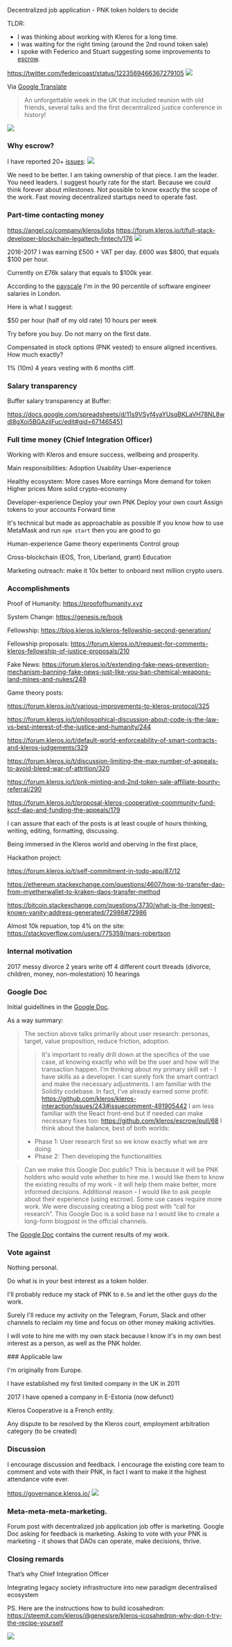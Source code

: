 Decentralized job application - PNK token holders to decide


TLDR:
- I was thinking about working with Kleros for a long time.
- I was waiting for the right timing (around the 2nd round token sale)
- I spoke with Federico and Stuart suggesting some improvements to [escrow](https://escrow.kleros.io).

https://twitter.com/federicoast/status/1223569466367279105
![](https://raw.githubusercontent.com/marsrobertson/decentralized-job-application/master/Federico-tweet.png)

Via [Google Translate](https://translate.google.com/#view=home&op=translate&sl=auto&tl=en&text=Una%20semana%20inolvidable%20en%20UK%20que%20incluy%C3%B3%20reencuentro%20con%20viejos%20amigos%2C%20charlas%20varias%20y%20la%20primera%20conferencia%20de%20justicia%20descentralizada%20de%20la%20historia!)

> An unforgettable week in the UK that included reunion with old friends, several talks and the first decentralized justice conference in history!

![](https://raw.githubusercontent.com/marsrobertson/decentralized-job-application/master/Kleros-Leicester.jpeg)



### Why escrow?
I have reported 20+ [issues](https://github.com/kleros/escrow/issues?utf8=%E2%9C%93&q=author%3Amarsrobertson):
![](https://raw.githubusercontent.com/marsrobertson/decentralized-job-application/master/escrow-bugs.png)


We need to be better.
I am taking ownership of that piece.
I am the leader. You need leaders.
I suggest hourly rate for the start.
Because we could think forever about milestones.
Not possible to know exactly the scope of the work.
Fast moving decentralized startups need to operate fast. 

### Part-time contacting money


https://angel.co/company/kleros/jobs
https://forum.kleros.io/t/full-stack-developer-blockchain-legaltech-fintech/176
![](https://raw.githubusercontent.com/marsrobertson/decentralized-job-application/master/angel-jobs.png)

2016-2017 I was earning £500 + VAT per day. £600 was $800, that equals $100 per hour.

Currently on £76k salary that equals to $100k year.

According to the [payscale](https://www.payscale.com/research/UK/Job=Software_Engineer/Salary/b428ed1a/London) I'm in the 90 percentile of software engineer salaries in London.

Here is what I suggest:

$50 per hour (half of my old rate)
10 hours per week

Try before you buy. Do not marry on the first date. 

Compensated in stock options (PNK vested) to ensure aligned incentives. How much exactly?

1% (10m) 4 years vesting with 6 months cliff.


### Salary transparency

Buffer salary transparency at Buffer:

https://docs.google.com/spreadsheets/d/11s9VSyf4yaYUsqBKLaVH78NL8wdl8gXoj5BGAzjIFuc/edit#gid=671465451


### Full time money (Chief Integration Officer)

Working with Kleros and ensure success, wellbeing and prosperity.

Main responsibilities:
Adoption
Usability
User-experience


Healthy ecosystem:
More cases
More earnings
More demand for token
Higher prices
More solid crypto-economy


Developer-experience
Deploy your own PNK
Deploy your own court
Assign tokens to your accounts
Forward time

It's technical but made as approachable as possible
If you know how to use MetaMask and run `npm start` then you are good to go


Human-experience
Game theory experiments
Control group





Cross-blockchain (EOS, Tron, Liberland, grant)
Education 

Marketing outreach: make it 10x better to onboard next million crypto users.



### Accomplishments

Proof of Humanity: https://proofofhumanity.xyz

System Change: https://genesis.re/book

Fellowship: https://blog.kleros.io/kleros-fellowship-second-generation/

Fellowship proposals: https://forum.kleros.io/t/request-for-comments-kleros-fellowship-of-justice-proposals/210

Fake News: https://forum.kleros.io/t/extending-fake-news-prevention-mechanism-banning-fake-news-just-like-you-ban-chemical-weapons-land-mines-and-nukes/249

Game theory posts:

https://forum.kleros.io/t/various-improvements-to-kleros-protocol/325

https://forum.kleros.io/t/philosophical-discussion-about-code-is-the-law-vs-best-interest-of-the-justice-and-humanity/244

https://forum.kleros.io/t/default-world-enforceability-of-smart-contracts-and-kleros-judgements/329

https://forum.kleros.io/t/discussion-limiting-the-max-number-of-appeals-to-avoid-bleed-war-of-attrition/320

https://forum.kleros.io/t/pnk-minting-and-2nd-token-sale-affiliate-bounty-referral/290

https://forum.kleros.io/t/proposal-kleros-cooperative-coommunity-fund-kccf-dao-and-funding-the-appeals/179


I can assure that each of the posts is at least couple of hours thinking, writing, editing, formatting, discussing. 

Being immersed in the Kleros world and oberving in the first place, 



Hackathon project:

https://forum.kleros.io/t/self-commitment-in-todo-app/87/12



https://ethereum.stackexchange.com/questions/4607/how-to-transfer-dao-from-myetherwallet-to-kraken-daos-transfer-method



https://bitcoin.stackexchange.com/questions/3730/what-is-the-longest-known-vanity-address-generated/72986#72986


Almost 10k repuation, top 4% on the site:
https://stackoverflow.com/users/775359/mars-robertson


### Internal motivation

2017 messy divorce
2 years write off
4 different court threads (divorce, children, money, non-molestation)
10 hearings


### Google Doc
Initial guidellines in the [Google Doc](https://docs.google.com/document/d/1axqQAOVhtR8fFV63W1J5BNC4uTxJYEwt0i9GZPDNxOo/edit?usp=sharing).

As a way summary:
> The section above talks primarily about user research: personas, target, value proposition, reduce friction, adoption.
> > It's important to really drill down at the specifics of the use case, at knowing exactly who will be the user and how will the transaction happen.
> I’m thinking about my primary skill set -  I have skills as a developer.
> I can surely fork the smart contract and make the necessary adjustments.
> I am familiar with the Solidity codebase.
> In fact, I've already earned some profit: https://github.com/kleros/kleros-interaction/issues/243#issuecomment-491905442
> I am less familiar with the React front-end but if needed can make necessary fixes too: https://github.com/kleros/escrow/pull/68
> I think about the balance, best of both worlds:
> * Phase 1: User research first so we know exactly what we are doing
> * Phase 2: Then developing the functionalities

> Can we make this Google Doc public?
> This is because it will be PNK holders who would vote whether to hire me.
> I would like them to know the existing results of my work - it will help them make better, more informed decisions.
> Additional reason - I would like to ask people about their experience (using escrow). Some use cases require more work. We were discussing creating a blog post with “call for research”. This Google Doc is a solid base na I would like to create a long-form blogpost in the official channels.

The [Google Doc](https://docs.google.com/document/d/1axqQAOVhtR8fFV63W1J5BNC4uTxJYEwt0i9GZPDNxOo/edit?usp=sharing) contains the current results of my work.


### Vote against

Nothing personal.

Do what is in your best interest as a token holder.

I'll probably reduce my stack of PNK to `0.5m` and let the other guys do the work.

Surely I'll reduce my activity on the Telegram, Forum, Slack and other channels to reclaim my time and focus on other money making activities.

I will vote to hire me with my own stack because I know it's in my own best interest as a person, as well as the PNK holder.


### Applicable law

I'm originally from Europe.

I have established my first limited company in the UK in 2011

2017 I have opened a company in E-Estonia (now defunct)

Kleros Cooperative is a French entity.
 
Any dispute to be resolved by the Kleros court, employment arbitration category (to be created)



### Discussion
I encourage discussion and feedback.
I encourage the existing core team to comment and vote with their PNK, in fact I want to make it the highest attendance vote ever.

https://governance.kleros.io/
![](https://raw.githubusercontent.com/marsrobertson/decentralized-job-application/master/kleros-voting.png)

### Meta-meta-meta-marketing.
Forum post with decentralized job application job offer is marketing.
Google Doc asking for feedback is marketing.
Asking to vote with your PNK is marketing - it shows that DAOs can operate, make decisions, thrive.


### Closing remards
That’s why Chief Integration Officer

Integrating legacy society infrastructure into new paradigm decentralised ecosystem

PS. Here are the instructions how to build icosahedron: https://steemit.com/kleros/@genesisre/kleros-icosahedron-why-don-t-try-the-recipe-yourself

![](https://raw.githubusercontent.com/marsrobertson/decentralized-job-application/master/icosahedron.gif)